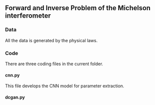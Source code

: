 ## Forward and Inverse Problem of the Michelson interferometer
### Data
All the data is generated by the physical laws.
### Code
There are three coding files in the current folder.
#### cnn.py
This file develops the CNN model for parameter extraction.
#### dcgan.py
